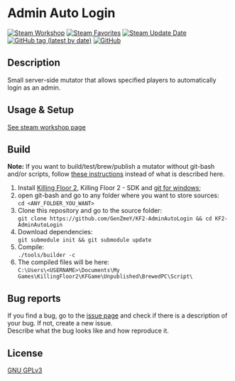 # Admin Auto Login

[![Steam Workshop](https://img.shields.io/static/v1?message=workshop&logo=steam&labelColor=gray&color=blue&logoColor=white&label=steam%20)](https://steamcommunity.com/sharedfiles/filedetails/?id=2848836389)
[![Steam Favorites](https://img.shields.io/steam/favorites/2848836389)](https://steamcommunity.com/sharedfiles/filedetails/?id=2848836389)
[![Steam Update Date](https://img.shields.io/steam/update-date/2848836389)](https://steamcommunity.com/sharedfiles/filedetails/?id=2848836389)
[![GitHub tag (latest by date)](https://img.shields.io/github/v/tag/GenZmeY/KF2-AdminAutoLogin)](https://github.com/GenZmeY/KF2-AdminAutoLogin/tags)
[![GitHub](https://img.shields.io/github/license/GenZmeY/KF2-AdminAutoLogin)](LICENSE)

## Description
Small server-side mutator that allows specified players to automatically login as an admin.

## Usage & Setup
[See steam workshop page](https://steamcommunity.com/sharedfiles/filedetails/?id=2848836389)

## Build
**Note:** If you want to build/test/brew/publish a mutator without git-bash and/or scripts, follow [these instructions](https://tripwireinteractive.atlassian.net/wiki/spaces/KF2SW/pages/26247172/KF2+Code+Modding+How-to) instead of what is described here.
1. Install [Killing Floor 2](https://store.steampowered.com/app/232090/Killing_Floor_2/), Killing Floor 2 - SDK and [git for windows](https://git-scm.com/download/win);
2. open git-bash and go to any folder where you want to store sources:  
`cd <ANY_FOLDER_YOU_WANT>`  
3. Clone this repository and go to the source folder:  
`git clone https://github.com/GenZmeY/KF2-AdminAutoLogin && cd KF2-AdminAutoLogin`
4. Download dependencies:  
`git submodule init && git submodule update`  
5. Compile:  
`./tools/builder -c`  
5. The compiled files will be here:  
`C:\Users\<USERNAME>\Documents\My Games\KillingFloor2\KFGame\Unpublished\BrewedPC\Script\`

## Bug reports
If you find a bug, go to the [issue page](https://github.com/GenZmeY/KF2-AdminAutoLogin/issues) and check if there is a description of your bug. If not, create a new issue.  
Describe what the bug looks like and how reproduce it.  

## License
[GNU GPLv3](LICENSE)  
